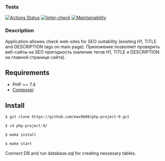 ### Tests
[![Actions Status](https://github.com/max9680/php-project-9/workflows/hexlet-check/badge.svg)](https://github.com/max9680/php-project-9/actions)
[![linter-check](https://github.com/max9680/php-project-9/actions/workflows/linter-check.yml/badge.svg)](https://github.com/max9680/php-project-9/actions/workflows/linter-check.yml)
[![Maintainability](https://api.codeclimate.com/v1/badges/bce82382d3d105d98f7b/maintainability)](https://codeclimate.com/github/max9680/php-project-9/maintainability)

### Description
Application allowes check web-sites for SEO suitability (existing H1, TITLE and DESCRIPTION tags on main page).
Приложение позволяет проверить веб-сайты на SEO пригодность (наличие тегов H1, TITLE и DESCRIPTION на главной странице сайта).

## Requirements
* PHP >= 7.4
* [Composer](https://getcomposer.org/)

## Install
```sh
$ git clone https://github.com/max9680/php-project-9.git

$ cd php-project-9/

$ make install

$ make start
```
Connect DB and run database.sql for creating nessesary tables.